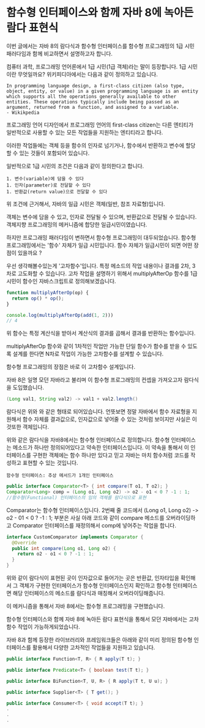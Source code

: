 # 함수형 인터페이스와 함께 자바 8에 녹아든 람다 표현식

이번 글에서는 자바 8의 람다식과 함수형 인터페이스를 함수형 프로그래밍의 1급 시민 패러다임과 함께 비교하면서 설명하고자 합니다.



컴퓨터 과학, 프로그래밍 언어론에서 1급 시민(1급 객체)라는 말이 등장합니다.
1급 시민이란 무엇일까요? 위키피디아에서는 다음과 같이 정의하고 있습니다.

```
In programming language design, a first-class citizen (also type, object, entity, or value) in a given programming language is an entity which supports all the operations generally available to other entities. These operations typically include being passed as an argument, returned from a function, and assigned to a variable.
- Wikikpedia
```

프로그래밍 언어 디자인에서 프로그래밍 언어의 first-class citizen는 다른 엔티티가 일반적으로 사용할 수 있는 모든 작업들을 지원하는 엔티티라고 합니다.

이러한 작업들에는 객체 등을 함수의 인자로 넘기거나, 함수에서 반환하고 변수에 할당할 수 있는 것들이 포함되어 있습니다.

일반적으로 1급 시민의 조건은 다음과 같이 정의한다고 합니다.

```
1. 변수(variable)에 담을 수 있다
1. 인자(parameter)로 전달할 수 있다
1. 반환값(return value)으로 전달할 수 있다
```

위 조건에 근거해서, 자바의 일급 시민은 객체(일반, 참조 자료형)입니다.

객체는 변수에 담을 수 있고, 인자로 전달될 수 있으며, 반환값으로 전달될 수 있습니다.
객체지향 프로그래밍의 메커니즘에 합당한 일급시민이였습니다.

하지만 프로그래밍 패러다임이 변하면서 함수형 프로그래밍이 대두되었습니다.
함수형 프로그래밍에서는 '함수' 자체가 일급 시민입니다. 함수 자체가 일급시민이 되면 어떤 장점이 있을까요 ?

우선 생각해볼수있는게 '고차함수'입니다.
특정 메소드의 작업 내용이나 결과를 2차, 3차로 고도화할 수 있습니다.
고차 작업을 설명하기 위해서 multiplyAfterOp 함수를 1급 시민이 함수인 자바스크립트로 정의해보겠습니다.


```javascript
function multiplyAfterOp(op) {
  return op() * op();
}

console.log(multiplyAfterOp(add(1, 2)))
// 4
```

위 함수는 특정 계산식을 받아서 계산식의 결과를 곱해서 결과를 반환하는 함수입니다.

multiplyAfterOp 함수와 같이 1차적인 작업만 가능한 단일 함수가 함수를 받을 수 있도록 설계를 한다면 N차로 작업이 가능한 고차함수를 설계할 수 있습니다.

함수형 프로그래밍의 장점은 바로 이 고차함수 설계입니다.

자바 8은 일명 모던 자바라고 불리며 이 함수형 프로그래밍의 컨셉을 가져오고자 람다식을 도입했습니다.

```java
(Long val1, String val2) -> val1 + val2.length()
```

람다식은 위와 와 같은 형태로 되어있습니다.
언뜻보면 정말 자바에서 함수 자료형을 지원해서 함수 자체를 결과값으로, 인자값으로 넣어줄 수 있는 것처럼 보이지만 사실은 이것또한 객체입니다.

위와 같은 람다식을 자바8에서는 함수형 인터페이스로 정의합니다. 함수형 인터페이스는 메소드가 하나만 정의되어있다고 약속한 인터페이스입니다.
이 약속을 통해서 이 인터페이스를 구현한 객체에는 함수 하나만 있다고 믿고 자바는 마치 함수처럼 코드를 작성하고 표현할 수 있는 것입니다.

```
함수형 인터페이스: 추상 메서드가 1개인 인터페이스
```



```java
public interface Comparator<T> { int compare(T o1, T o2); }
Comparator<Long> comp = (Long o1, Long o2) -> o2 - o1 < 0 ? -1 : 1;
//함수형(Functional) 인터페이스의 임의 객체를 람다식으로 표현
```

Comparator는 함수형 인터페이스입니다.
2번째 줄 코드에서 (Long o1, Long o2) -> o2 - 01 < 0 ? -1 : 1; 부분은 사실 아래 코드와 같이 compare 메소드를 오버라이딩하고 Comparator 인터페이스를 재정의해서 comp에 넣어주는 작업을 합니다.

```java
interface CustomComparator implements Comparator {
  @Override
  public int compare(Long o1, Long o2) {
    return o2 - o1 < 0 ? -1 : 1;
  }
}
```

위와 같이 람다식이 표현된 곳이 인자값으로 들어가는 곳은 반환값, 인자타입을 확인해서 그 객체가 구현한 인터페이스가 함수형 인터페이스인지 확인하고 함수형 인터페이스면 해당 인터페이스의 메소드를 람다식과 매칭해서 오버라이딩해줍니다.

이 메커니즘을 통해서 자바 8에서는 함수형 프로그래밍을 구현했습니다.

함수형 인터페이스와 함께 자바 8에 녹아든 람다 표현식을 통해서 모던 자바에서는 고차 함수 작업이 가능하게되었습니다.

자바 8과 함께 등장한 라이브러리와 프레임워크들은 아래와 같이 미리 정의된 함수형 인터페이스를 활용해서 다양한 고차적인 작업들을 지원하고 있습니다.

```java
public interface Function<T, R> { R apply(T t); }

public interface Predicate<T> { boolean test(T t); }

public interface BiFunction<T, U, R> { R apply(T t, U u); }

public interface Supplier<T> { T get(); }

public interface Consumer<T> { void accept(T t); }
.
.
.
```
